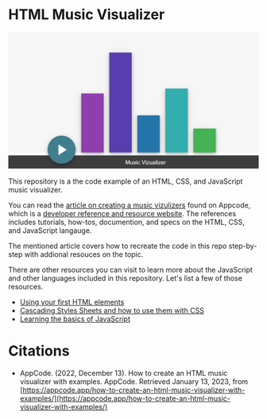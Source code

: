 # HTML Music Visualizer

![Diagram of the HTML Music Visualizer](HTML-and-CSS-Music-Visualizer.png)

This repository is a the code example of an HTML, CSS, and JavaScript music visualizer. 

You can read the [article on creating a music vizulizers](https://appcode.app/how-to-create-an-html-music-visualizer-with-examples/) found on Appcode, which is a [developer reference and resource website](https://appcode.app/). The references includes tutorials, how-tos, documention, and specs on the HTML, CSS, and JavaScript langauge. 

The mentioned article covers how to recreate the code in this repo step-by-step with addional resouces on the topic. 

There are other resources you can visit to learn more about the JavaScript and other languages included in this repository. Let's list a few of those resources.

- [Using your first HTML elements](https://appcode.app/how-to-create-your-first-html-elements-with-examples/)
- [Cascading Styles Sheets and how to use them with CSS](https://appcode.app/how-to-use-css-cascading-style-sheets-to-style-html/)
- [Learning the basics of JavaScript](https://appcode.app/javascript-fundamentals-a-dinosaurs-cheat-sheet/)

# Citations

- AppCode. (2022, December 13). How to create an HTML music visualizer with examples. AppCode. Retrieved January 13, 2023, from [https://appcode.app/how-to-create-an-html-music-visualizer-with-examples/](https://appcode.app/how-to-create-an-html-music-visualizer-with-examples/)

